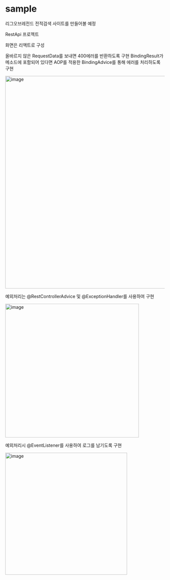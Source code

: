 # sample
리그오브레전드 전적검색 사이트를 만들어볼 예정

RestApi 프로젝트

화면은 리액트로 구성

올바르지 않은 RequestData를 보내면 400에러를 반환하도록 구현
BindingResult가 메소드에 포함되어 있다면 AOP를 적용한 BindingAdvice를 통해 에러를 처리하도록 구현

<img width="671" alt="image" src="https://github.com/namGyunKim/sample/assets/30253535/9ba3e831-c550-4d59-9ee6-4ec2f2633450">

예외처리는 @RestControllerAdvice 및 @ExceptionHandler를 사용하여 구현

<img width="422" alt="image" src="https://github.com/namGyunKim/sample/assets/30253535/35b585cc-fd55-4997-b66c-a3921ae3052d">

예외처리시 @EventListener를 사용하여 로그를 남기도록 구현

<img width="385" alt="image" src="https://github.com/namGyunKim/sample/assets/30253535/16ff7c4b-f9dc-42dd-9e30-0583740f1dbc">
